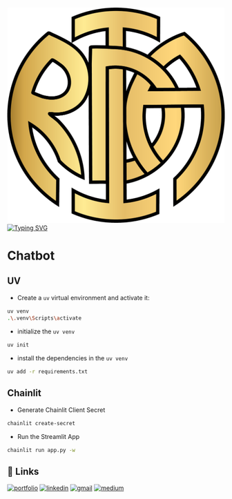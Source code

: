 ![Chatbot](/public/favicon.png)  [![Typing SVG](https://readme-typing-svg.demolab.com?font=Roboto+Slab&weight=500&size=27&duration=4000&pause=500&color=ffde7b&center=true&vCenter=true&width=700&height=50&lines=%E2%9C%A8Hey%2C+I'm+Rida+Naz%E2%9C%A8;%E2%9C%A8Full+Stack+Developer+%7C+AI+Engineer%E2%9C%A8;%E2%9C%A8Building+Scalable+Web+Apps+%26+AI+Solutions%E2%9C%A8)](https://git.io/typing-svg)

# **Chatbot**

## UV

- Create a `uv` virtual environment and activate it:
```bash
uv venv
.\.venv\Scripts\activate
```

- initialize the `uv venv`
```bash
uv init
```

- install the dependencies in the `uv venv`
```bash
uv add -r requirements.txt
```

## Chainlit

- Generate Chainlit Client Secret
```bash
chainlit create-secret
```

- Run the Streamlit App
```bash
chainlit run app.py -w
```


## 🔗 Links
[![portfolio](https://img.shields.io/badge/my_portfolio-000?style=for-the-badge&logo=ko-fi&logoColor=white)](https://ridanaz.vercel.app/)
[![linkedin](https://img.shields.io/badge/linkedin-0A66C2?style=for-the-badge&logo=linkedin&logoColor=white)](https://linkedin.com/in/ridanaz67)
[![gmail](https://img.shields.io/badge/gmail-f44336?style=for-the-badge&logo=twitter&logoColor=white)](mailto:rnaz3414@gmail.com)
[![medium](https://img.shields.io/badge/medium-white?style=for-the-badge&logo=twitter&logoColor=black)](https://medium.com/@rnaz3414)